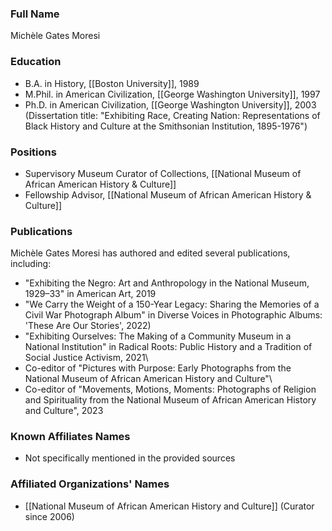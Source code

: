 ### Full Name

Michèle Gates Moresi

### Education

- B.A. in History, [[Boston University]], 1989
- M.Phil. in American Civilization, [[George Washington University]], 1997
- Ph.D. in American Civilization, [[George Washington University]], 2003 (Dissertation title: "Exhibiting Race, Creating Nation: Representations of Black History and Culture at the Smithsonian Institution, 1895-1976")
### Positions

- Supervisory Museum Curator of Collections, [[National Museum of African American History & Culture]]
- Fellowship Advisor, [[National Museum of African American History & Culture]]
### Publications

Michèle Gates Moresi has authored and edited several publications, including:

- "Exhibiting the Negro: Art and Anthropology in the National Museum, 1929–33" in American Art, 2019
- "We Carry the Weight of a 150-Year Legacy: Sharing the Memories of a Civil War Photograph Album" in Diverse Voices in Photographic Albums: 'These Are Our Stories', 2022)
- "Exhibiting Ourselves: The Making of a Community Museum in a National Institution" in Radical Roots: Public History and a Tradition of Social Justice Activism, 2021\
- Co-editor of "Pictures with Purpose: Early Photographs from the National Museum of African American History and Culture"\
- Co-editor of "Movements, Motions, Moments: Photographs of Religion and Spirituality from the National Museum of African American History and Culture", 2023
### Known Affiliates Names

- Not specifically mentioned in the provided sources

### Affiliated Organizations' Names

- [[National Museum of African American History and Culture]] (Curator since 2006)